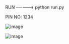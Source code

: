 RUN ------> python run.py



PIN NO:  1234





![image](https://github.com/user-attachments/assets/2d1ce6ad-5eae-4911-81dd-2266c3c63774)


![image](https://github.com/user-attachments/assets/07670d84-1568-482b-80cd-d5175255cfc3)

